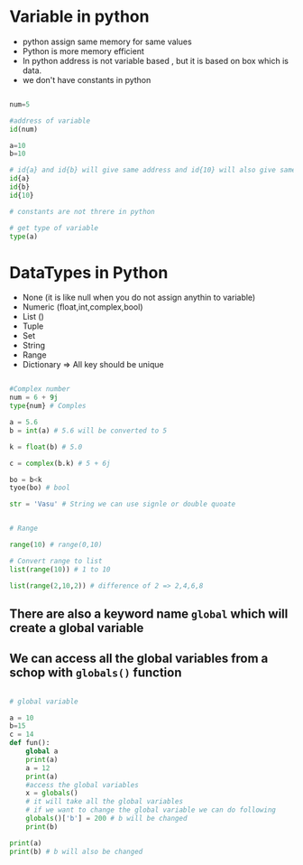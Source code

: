 
# Variable in python

- python assign same memory for same values
- Python is more memory efficient
- In python address is not variable based , but it is based on box which is data.
- we don't have constants in python



```python

num=5

#address of variable
id(num)

a=10
b=10

# id{a} and id{b} will give same address and id{10} will also give same address
id{a}
id{b}
id{10}

# constants are not threre in python

# get type of variable
type(a)

```


# DataTypes in Python

- None (it is like null when you do not assign anythin to variable)
- Numeric (float,int,complex,bool)
- List ()
- Tuple
- Set
- String
- Range
- Dictionary => All key should be unique


```python

#Complex number
num = 6 + 9j
type{num} # Comples

a = 5.6
b = int(a) # 5.6 will be converted to 5

k = float(b) # 5.0

c = complex(b.k) # 5 + 6j

bo = b<k
tyoe(bo) # bool

str = 'Vasu' # String we can use signle or double quoate


# Range

range(10) # range(0,10)

# Convert range to list
list(range(10)) # 1 to 10

list(range(2,10,2)) # difference of 2 => 2,4,6,8


```

## There are also a keyword name `global` which will create a global variable
## We can access all the global variables from a schop with `globals()` function

```python

# global variable

a = 10
b=15
c = 14
def fun():
	global a
	print(a)
	a = 12
	print(a)
	#access the global variables
	x = globals()
	# it will take all the global variables
	# if we want to change the global variable we can do following
	globals()['b'] = 200 # b will be changed
 	print(b) 

print(a)
print(b) # b will also be changed


```